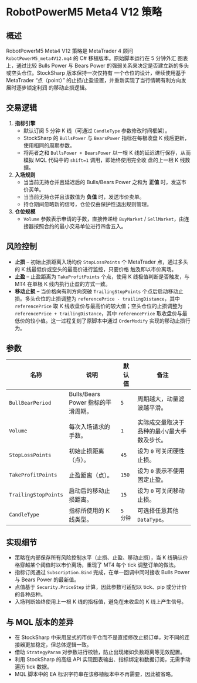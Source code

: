 # RobotPowerM5 Meta4 V12 策略

## 概述
RobotPowerM5 Meta4 V12 策略是 MetaTrader 4 顾问 `RobotPowerM5_meta4V12.mq4` 的 C# 移植版本。原始脚本运行在 5 分钟外汇
图表上，通过比较 Bulls Power 与 Bears Power 的强弱关系来决定是否建立新的多头或空头仓位。StockSharp 版本保持一次仅持有
一个仓位的设计，继续使用基于 MetaTrader “点（point）” 的止损/止盈设置，并重新实现了当行情朝有利方向发展时逐步锁定利润
的移动止损逻辑。

## 交易逻辑
1. **指标引擎**
   - 默认订阅 5 分钟 K 线（可通过 `CandleType` 参数修改时间框架）。
   - StockSharp 的 `BullsPower` 与 `BearsPower` 指标在每根收盘 K 线后更新，使用相同的周期参数。
   - 将两者之和 `BullsPower + BearsPower` 以一根 K 线的延迟进行保存，从而模拟 MQL 代码中的 `shift=1` 调用，即始终使用完全收
     盘的上一根 K 线数据。
2. **入场规则**
   - 当当前无持仓并且延迟后的 Bulls/Bears Power 之和为 **正值** 时，发送市价买单。
   - 当当前无持仓并且该数值为 **负值** 时，发送市价卖单。
   - 持仓期间忽略新的信号，仓位仅由保护性退出规则管理。
3. **仓位规模**
   - `Volume` 参数表示申请的手数，直接传递给 `BuyMarket` / `SellMarket`，由连接器按照合约的最小交易单位进行四舍五入。

## 风险控制
- **止损** – 初始止损距离入场均价 `StopLossPoints` 个 MetaTrader 点，通过多头的 K 线最低价或空头的最高价进行监控，只要价格
  触及即以市价离场。
- **止盈** – 止盈距离为 `TakeProfitPoints` 个点，使用 K 线极值判断是否触发，与 MT4 在单根 K 线内执行止盈的方式一致。
- **移动止损** – 当价格向有利方向突破 `TrailingStopPoints` 个点后启动移动止损。多头仓位的止损调整为
  `referencePrice - trailingDistance`，其中 `referencePrice` 取 K 线收盘价与最高价的较大值；空头仓位的止损调整为
  `referencePrice + trailingDistance`，其中 `referencePrice` 取收盘价与最低价的较小值。这一过程复刻了原脚本中通过
  `OrderModify` 实现的移动止损行为。

## 参数
| 名称 | 说明 | 默认值 | 备注 |
| --- | --- | --- | --- |
| `BullBearPeriod` | Bulls/Bears Power 指标的平滑周期。 | `5` | 周期越大，动量滤波越平滑。 |
| `Volume` | 每次入场请求的手数。 | `1` | 实际成交量取决于品种的最小/最大手数及步长。 |
| `StopLossPoints` | 初始止损距离（点）。 | `45` | 设为 `0` 可关闭硬性止损。 |
| `TakeProfitPoints` | 止盈距离（点）。 | `150` | 设为 `0` 表示不使用固定止盈。 |
| `TrailingStopPoints` | 启动后的移动止损距离。 | `15` | 设为 `0` 可关闭移动止损。 |
| `CandleType` | 指标所使用的 K 线类型。 | `5 分钟` | 可选择任意其他 `DataType`。 |

## 实现细节
- 策略在内部保存所有风险控制水平（止损、止盈、移动止损），当 K 线确认价格穿越某个阈值时以市价离场，重现了 MT4 每个 tick
  调整订单的做法。
- 指标订阅通过 `Subscription.Bind` 完成，在单一回调中同时接收 Bulls Power 与 Bears Power 的最新值。
- 点值基于 `Security.PriceStep` 计算，因此参数可适配以 tick、pip 或分计价的各种品种。
- 入场判断始终使用上一根 K 线的指标值，避免在未收盘的 K 线上产生信号。

## 与 MQL 版本的差异
- 在 StockSharp 中采用显式的市价平仓而不是直接修改止损订单，对不同的连接器更加稳定，但总体逻辑一致。
- 借助 `StrategyParam` 对参数进行校验，防止出现诸如负数距离等无效配置。
- 利用 StockSharp 的高级 API 实现图表输出、指标绑定和数据订阅，无需手动遍历 tick 数据。
- MQL 脚本中的 EA 标识字符串在该移植版本中不再需要，因此被省略。
